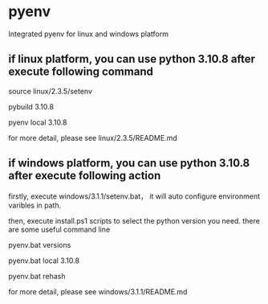 # pyenv
Integrated pyenv for linux and windows platform


## if linux platform, you can use python 3.10.8 after execute following command
source linux/2.3.5/setenv

pybuild 3.10.8

pyenv local 3.10.8

for more detail, please see linux/2.3.5/README.md


## if windows platform, you can use python 3.10.8 after execute following action
firstly, execute windows/3.1.1/setenv.bat， it will auto configure environment varibles in path.

then, execute install.ps1 scripts to select the python version you need.
there are some useful command line

pyenv.bat versions

pyenv.bat local 3.10.8

pyenv.bat rehash

for more detail, please see windows/3.1.1/README.md

